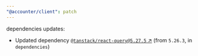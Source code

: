 ```yaml
---
"@accounter/client": patch
---
```

dependencies updates:
  - Updated dependency [`@tanstack/react-query@5.27.5` ↗︎](https://www.npmjs.com/package/@tanstack/react-query/v/5.27.5) (from `5.26.3`, in `dependencies`)
